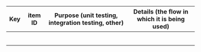 | Key | item ID | Purpose (unit testing, integration testing, other) | Details (the flow in which it is being used) |
|-----|---------|----------------------------------------------------|----------------------------------------------|
|     |         |                                                    |                                              |
|     |         |                                                    |                                              |
|     |         |                                                    |                                              |
|     |         |                                                    |                                              |
|     |         |                                                    |                                              |
|     |         |                                                    |                                              |